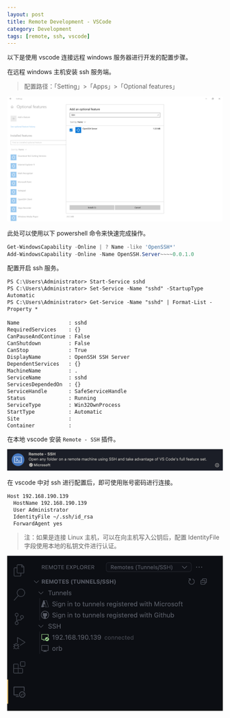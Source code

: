 ```yaml
---
layout: post
title: Remote Development - VSCode
category: Development
tags: [remote, ssh, vscode]
---
```


以下是使用 vscode 连接远程 windows 服务器进行开发的配置步骤。

在远程 windows 主机安装 ssh 服务端。

> 配置路径：「Setting」>「Apps」>「Optional features」

![alt text](https://raw.githubusercontent.com/h0ny/repo/main/images/61ac2946c069e2d2.PNG)

此处可以使用以下 powershell 命令来快速完成操作。

```powershell
Get-WindowsCapability -Online | ? Name -like 'OpenSSH*'
Add-WindowsCapability -Online -Name OpenSSH.Server~~~~0.0.1.0
```

配置开启 ssh 服务。

```console
PS C:\Users\Administrator> Start-Service sshd
PS C:\Users\Administrator> Set-Service -Name "sshd" -StartupType Automatic
PS C:\Users\Administrator> Get-Service -Name "sshd" | Format-List -Property *

Name                : sshd
RequiredServices    : {}
CanPauseAndContinue : False
CanShutdown         : False
CanStop             : True
DisplayName         : OpenSSH SSH Server
DependentServices   : {}
MachineName         : .
ServiceName         : sshd
ServicesDependedOn  : {}
ServiceHandle       : SafeServiceHandle
Status              : Running
ServiceType         : Win32OwnProcess
StartType           : Automatic
Site                :
Container           :

```

在本地 vscode 安装 `Remote - SSH` 插件。

![alt text](https://raw.githubusercontent.com/h0ny/repo/main/images/425dab493eb0d11d.png)

在 vscode 中对 ssh 进行配置后，即可使用账号密码进行连接。

```
Host 192.168.190.139
  HostName 192.168.190.139
  User Administrator
  IdentityFile ~/.ssh/id_rsa
  ForwardAgent yes
```

> 注：如果是连接 Linux 主机，可以在向主机写入公钥后，配置 IdentityFile 字段使用本地的私钥文件进行认证。

![alt text](https://raw.githubusercontent.com/h0ny/repo/main/images/70f74bb9f3e7a326.png)
